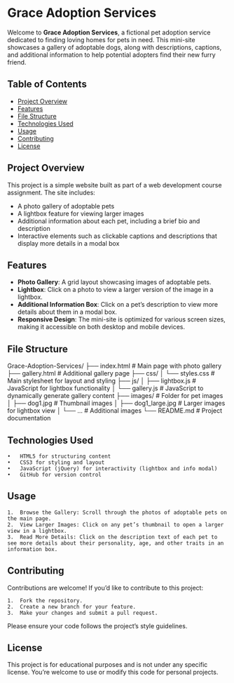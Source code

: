 # Grace Adoption Services

Welcome to **Grace Adoption Services**, a fictional pet adoption service dedicated to finding loving homes for pets in need. This mini-site showcases a gallery of adoptable dogs, along with descriptions, captions, and additional information to help potential adopters find their new furry friend.

## Table of Contents

- [Project Overview](#project-overview)
- [Features](#features)
- [File Structure](#file-structure)
- [Technologies Used](#technologies-used)
- [Usage](#usage)
- [Contributing](#contributing)
- [License](#license)

## Project Overview

This project is a simple website built as part of a web development course assignment. The site includes:
- A photo gallery of adoptable pets
- A lightbox feature for viewing larger images
- Additional information about each pet, including a brief bio and description
- Interactive elements such as clickable captions and descriptions that display more details in a modal box

## Features

- **Photo Gallery**: A grid layout showcasing images of adoptable pets.
- **Lightbox**: Click on a photo to view a larger version of the image in a lightbox.
- **Additional Information Box**: Click on a pet’s description to view more details about them in a modal box.
- **Responsive Design**: The mini-site is optimized for various screen sizes, making it accessible on both desktop and mobile devices.

## File Structure

Grace-Adoption-Services/
├── index.html                # Main page with photo gallery
├── gallery.html              # Additional gallery page
├── css/
│   └── styles.css            # Main stylesheet for layout and styling
├── js/
│   ├── lightbox.js           # JavaScript for lightbox functionality
│   └── gallery.js            # JavaScript to dynamically generate gallery content
├── images/                   # Folder for pet images
│   ├── dog1.jpg              # Thumbnail images
│   ├── dog1_large.jpg        # Larger images for lightbox view
│   └── ...                   # Additional images
└── README.md                 # Project documentation


## Technologies Used

	•	HTML5 for structuring content
	•	CSS3 for styling and layout
	•	JavaScript (jQuery) for interactivity (lightbox and info modal)
	•	GitHub for version control

## Usage

	1.	Browse the Gallery: Scroll through the photos of adoptable pets on the main page.
	2.	View Larger Images: Click on any pet’s thumbnail to open a larger view in a lightbox.
	3.	Read More Details: Click on the description text of each pet to see more details about their personality, age, and other traits in an information box.

## Contributing

Contributions are welcome! If you’d like to contribute to this project:

	1.	Fork the repository.
	2.	Create a new branch for your feature.
	3.	Make your changes and submit a pull request.

Please ensure your code follows the project’s style guidelines.

## License

This project is for educational purposes and is not under any specific license. You’re welcome to use or modify this code for personal projects.
